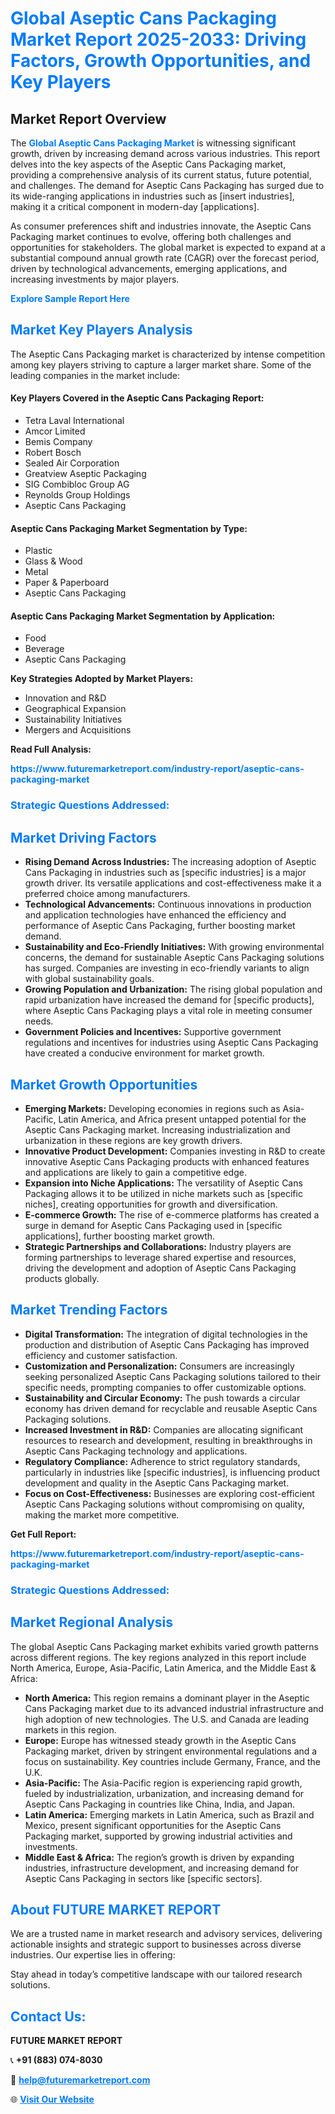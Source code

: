 <h1 style="color: #007BFF;">Global Aseptic Cans Packaging Market Report 2025-2033: Driving Factors, Growth Opportunities, and Key Players</h1>

<section id="overview">
<h2>Market Report Overview</h2>
<p>The <a href="https://www.futuremarketreport.com/industry-report/aseptic-cans-packaging-market" style="color: #007BFF; text-decoration: none;"><strong>Global Aseptic Cans Packaging Market</strong></a> is witnessing significant growth, driven by increasing demand across various industries. This report delves into the key aspects of the Aseptic Cans Packaging market, providing a comprehensive analysis of its current status, future potential, and challenges. The demand for Aseptic Cans Packaging has surged due to its wide-ranging applications in industries such as [insert industries], making it a critical component in modern-day [applications].</p>
<p>As consumer preferences shift and industries innovate, the Aseptic Cans Packaging market continues to evolve, offering both challenges and opportunities for stakeholders. The global market is expected to expand at a substantial compound annual growth rate (CAGR) over the forecast period, driven by technological advancements, emerging applications, and increasing investments by major players.</p>
</section>

<section id="overview">
<p><a href="https://www.futuremarketreport.com/request-sample/reportId=98517" style="color: #007BFF; text-decoration: none;"><strong>Explore Sample Report Here</strong></a></p>
</section>

<section id="key-players">
<h2 style="color: #007BFF;">Market Key Players Analysis</h2>
<p>The Aseptic Cans Packaging market is characterized by intense competition among key players striving to capture a larger market share. Some of the leading companies in the market include:</p>
<h4>Key Players Covered in the Aseptic Cans Packaging Report:</h4>
<ul><li>Tetra Laval International</li><li>Amcor Limited</li><li>Bemis Company</li><li>Robert Bosch</li><li>Sealed Air Corporation</li><li>Greatview Aseptic Packaging</li><li>SIG Combibloc Group AG</li><li>Reynolds Group Holdings</li><li>Aseptic Cans Packaging</li></ul>
<h4>Aseptic Cans Packaging Market Segmentation by Type:</h4>
<ul><li>Plastic</li><li>Glass &amp; Wood</li><li>Metal</li><li>Paper &amp; Paperboard</li><li>Aseptic Cans Packaging</li></ul>

<h4>Aseptic Cans Packaging Market Segmentation by Application:</h4>
<ul><li>Food</li><li>Beverage</li><li>Aseptic Cans Packaging</li></ul>
<p><strong>Key Strategies Adopted by Market Players:</strong></p>
<ul>
<li>Innovation and R&D</li>
<li>Geographical Expansion</li>
<li>Sustainability Initiatives</li>
<li>Mergers and Acquisitions</li>
</ul>
</section>

<section>
<p><strong>Read Full Analysis: </strong></p><a href="https://www.futuremarketreport.com/industry-report/aseptic-cans-packaging-market" style="color: #007BFF; text-decoration: none;"><strong>https://www.futuremarketreport.com/industry-report/aseptic-cans-packaging-market</strong></a>
<h3 style="color: #007BFF;">Strategic Questions Addressed:</h3>
</section>

<section id="driving-factors">
<h2 style="color: #007BFF;">Market Driving Factors</h2>
<ul>
<li><strong>Rising Demand Across Industries:</strong> The increasing adoption of Aseptic Cans Packaging in industries such as [specific industries] is a major growth driver. Its versatile applications and cost-effectiveness make it a preferred choice among manufacturers.</li>
<li><strong>Technological Advancements:</strong> Continuous innovations in production and application technologies have enhanced the efficiency and performance of Aseptic Cans Packaging, further boosting market demand.</li>
<li><strong>Sustainability and Eco-Friendly Initiatives:</strong> With growing environmental concerns, the demand for sustainable Aseptic Cans Packaging solutions has surged. Companies are investing in eco-friendly variants to align with global sustainability goals.</li>
<li><strong>Growing Population and Urbanization:</strong> The rising global population and rapid urbanization have increased the demand for [specific products], where Aseptic Cans Packaging plays a vital role in meeting consumer needs.</li>
<li><strong>Government Policies and Incentives:</strong> Supportive government regulations and incentives for industries using Aseptic Cans Packaging have created a conducive environment for market growth.</li>
</ul>
</section>

<section id="growth-opportunities">
<h2 style="color: #007BFF;">Market Growth Opportunities</h2>
<ul>
<li><strong>Emerging Markets:</strong> Developing economies in regions such as Asia-Pacific, Latin America, and Africa present untapped potential for the Aseptic Cans Packaging market. Increasing industrialization and urbanization in these regions are key growth drivers.</li>
<li><strong>Innovative Product Development:</strong> Companies investing in R&D to create innovative Aseptic Cans Packaging products with enhanced features and applications are likely to gain a competitive edge.</li>
<li><strong>Expansion into Niche Applications:</strong> The versatility of Aseptic Cans Packaging allows it to be utilized in niche markets such as [specific niches], creating opportunities for growth and diversification.</li>
<li><strong>E-commerce Growth:</strong> The rise of e-commerce platforms has created a surge in demand for Aseptic Cans Packaging used in [specific applications], further boosting market growth.</li>
<li><strong>Strategic Partnerships and Collaborations:</strong> Industry players are forming partnerships to leverage shared expertise and resources, driving the development and adoption of Aseptic Cans Packaging products globally.</li>
</ul>
</section>

<section id="trending-factors">
<h2 style="color: #007BFF;">Market Trending Factors</h2>
<ul>
<li><strong>Digital Transformation:</strong> The integration of digital technologies in the production and distribution of Aseptic Cans Packaging has improved efficiency and customer satisfaction.</li>
<li><strong>Customization and Personalization:</strong> Consumers are increasingly seeking personalized Aseptic Cans Packaging solutions tailored to their specific needs, prompting companies to offer customizable options.</li>
<li><strong>Sustainability and Circular Economy:</strong> The push towards a circular economy has driven demand for recyclable and reusable Aseptic Cans Packaging solutions.</li>
<li><strong>Increased Investment in R&D:</strong> Companies are allocating significant resources to research and development, resulting in breakthroughs in Aseptic Cans Packaging technology and applications.</li>
<li><strong>Regulatory Compliance:</strong> Adherence to strict regulatory standards, particularly in industries like [specific industries], is influencing product development and quality in the Aseptic Cans Packaging market.</li>
<li><strong>Focus on Cost-Effectiveness:</strong> Businesses are exploring cost-efficient Aseptic Cans Packaging solutions without compromising on quality, making the market more competitive.</li>
</ul>
</section>

<section>
<p><strong>Get Full Report: </strong></p><a href="https://www.futuremarketreport.com/industry-report/aseptic-cans-packaging-market" style="color: #007BFF; text-decoration: none;"><strong>https://www.futuremarketreport.com/industry-report/aseptic-cans-packaging-market</strong></a>
<h3 style="color: #007BFF;">Strategic Questions Addressed:</h3>
</section>


<section id="regional-analysis">
<h2 style="color: #007BFF;">Market Regional Analysis</h2>
<p>The global Aseptic Cans Packaging market exhibits varied growth patterns across different regions. The key regions analyzed in this report include North America, Europe, Asia-Pacific, Latin America, and the Middle East & Africa:</p>
<ul>
<li><strong>North America:</strong> This region remains a dominant player in the Aseptic Cans Packaging market due to its advanced industrial infrastructure and high adoption of new technologies. The U.S. and Canada are leading markets in this region.</li>
<li><strong>Europe:</strong> Europe has witnessed steady growth in the Aseptic Cans Packaging market, driven by stringent environmental regulations and a focus on sustainability. Key countries include Germany, France, and the U.K.</li>
<li><strong>Asia-Pacific:</strong> The Asia-Pacific region is experiencing rapid growth, fueled by industrialization, urbanization, and increasing demand for Aseptic Cans Packaging in countries like China, India, and Japan.</li>
<li><strong>Latin America:</strong> Emerging markets in Latin America, such as Brazil and Mexico, present significant opportunities for the Aseptic Cans Packaging market, supported by growing industrial activities and investments.</li>
<li><strong>Middle East & Africa:</strong> The region’s growth is driven by expanding industries, infrastructure development, and increasing demand for Aseptic Cans Packaging in sectors like [specific sectors].</li>
</ul>
</section>

<footer>
<h2 style="color: #007BFF;">About FUTURE MARKET REPORT</h2>
<p>We are a trusted name in market research and advisory services, delivering actionable insights and strategic support to businesses across diverse industries. Our expertise lies in offering:</p>

<p>Stay ahead in today’s competitive landscape with our tailored research solutions.</p>

<h2 style="color: #007BFF;">Contact Us:</h2>
<p><strong>FUTURE MARKET REPORT</strong></p>
<p>📞 <strong>+91 (883) 074-8030</strong></p>
<p>📧 <strong><a href="mailto:help@futuremarketreport.com" style="color: #007BFF;">help@futuremarketreport.com</a></strong></p>
<p>🌐 <strong><a href="https://www.futuremarketreport.com/" style="color: #007BFF;">Visit Our Website</a></strong></p>
</footer>